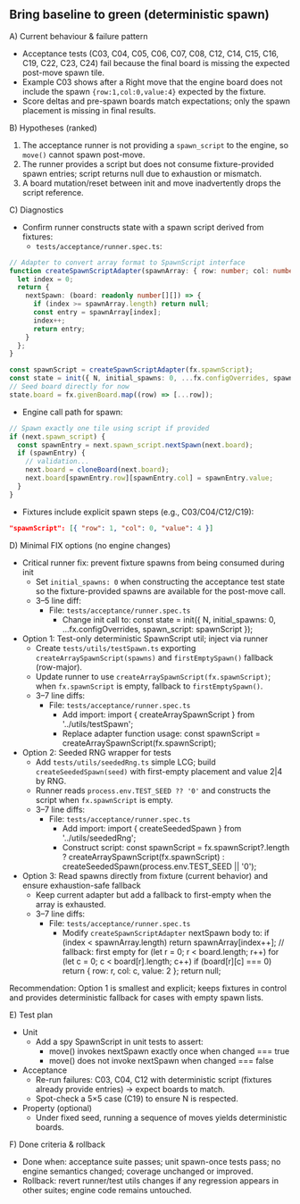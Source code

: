 ## Bring baseline to green (deterministic spawn)

A) Current behaviour & failure pattern
- Acceptance tests (C03, C04, C05, C06, C07, C08, C12, C14, C15, C16, C19, C22, C23, C24) fail because the final board is missing the expected post-move spawn tile.
- Example C03 shows after a Right move that the engine board does not include the spawn `{row:1,col:0,value:4}` expected by the fixture.
- Score deltas and pre-spawn boards match expectations; only the spawn placement is missing in final results.

B) Hypotheses (ranked)
1) The acceptance runner is not providing a `spawn_script` to the engine, so `move()` cannot spawn post-move.
2) The runner provides a script but does not consume fixture-provided spawn entries; script returns null due to exhaustion or mismatch.
3) A board mutation/reset between init and move inadvertently drops the script reference.

C) Diagnostics
- Confirm runner constructs state with a spawn script derived from fixtures:
  - `tests/acceptance/runner.spec.ts`:
```26:37:tests/acceptance/runner.spec.ts
// Adapter to convert array format to SpawnScript interface
function createSpawnScriptAdapter(spawnArray: { row: number; col: number; value: 2 | 4 }[]): SpawnScript {
  let index = 0;
  return {
    nextSpawn: (board: readonly number[][]) => {
      if (index >= spawnArray.length) return null;
      const entry = spawnArray[index];
      index++;
      return entry;
    }
  };
}
```
```46:51:tests/acceptance/runner.spec.ts
const spawnScript = createSpawnScriptAdapter(fx.spawnScript);
const state = init({ N, initial_spawns: 0, ...fx.configOverrides, spawn_script: spawnScript });
// Seed board directly for now
state.board = fx.givenBoard.map((row) => [...row]);
```
- Engine call path for spawn:
```240:268:engine/index.ts
// Spawn exactly one tile using script if provided
if (next.spawn_script) {
  const spawnEntry = next.spawn_script.nextSpawn(next.board);
  if (spawnEntry) {
    // validation...
    next.board = cloneBoard(next.board);
    next.board[spawnEntry.row][spawnEntry.col] = spawnEntry.value;
  }
}
```
- Fixtures include explicit spawn steps (e.g., C03/C04/C12/C19):
```29:36:tests/acceptance/fixtures/C03.json
"spawnScript": [{ "row": 1, "col": 0, "value": 4 }]
```

D) Minimal FIX options (no engine changes)
- Critical runner fix: prevent fixture spawns from being consumed during init
  - Set `initial_spawns: 0` when constructing the acceptance test state so the fixture-provided spawns are available for the post-move call.
  - 3–5 line diff:
    - File: `tests/acceptance/runner.spec.ts`
      - Change init call to:
        const state = init({ N, initial_spawns: 0, ...fx.configOverrides, spawn_script: spawnScript });
- Option 1: Test-only deterministic SpawnScript util; inject via runner
  - Create `tests/utils/testSpawn.ts` exporting `createArraySpawnScript(spawns)` and `firstEmptySpawn()` fallback (row-major).
  - Update runner to use `createArraySpawnScript(fx.spawnScript)`; when `fx.spawnScript` is empty, fallback to `firstEmptySpawn()`.
  - 3–7 line diffs:
    - File: `tests/acceptance/runner.spec.ts`
      - Add import:
        import { createArraySpawnScript } from '../utils/testSpawn';
      - Replace adapter function usage:
        const spawnScript = createArraySpawnScript(fx.spawnScript);
- Option 2: Seeded RNG wrapper for tests
  - Add `tests/utils/seededRng.ts` simple LCG; build `createSeededSpawn(seed)` with first-empty placement and value 2|4 by RNG.
  - Runner reads `process.env.TEST_SEED ?? '0'` and constructs the script when `fx.spawnScript` is empty.
  - 3–7 line diffs:
    - File: `tests/acceptance/runner.spec.ts`
      - Add import:
        import { createSeededSpawn } from '../utils/seededRng';
      - Construct script:
        const spawnScript = fx.spawnScript?.length ? createArraySpawnScript(fx.spawnScript) : createSeededSpawn(process.env.TEST_SEED || '0');
- Option 3: Read spawns directly from fixture (current behavior) and ensure exhaustion-safe fallback
  - Keep current adapter but add a fallback to first-empty when the array is exhausted.
  - 3–7 line diffs:
    - File: `tests/acceptance/runner.spec.ts`
      - Modify `createSpawnScriptAdapter` nextSpawn body to:
        if (index < spawnArray.length) return spawnArray[index++];
        // fallback: first empty
        for (let r = 0; r < board.length; r++) for (let c = 0; c < board[r].length; c++) if (board[r][c] === 0) return { row: r, col: c, value: 2 };
        return null;

Recommendation: Option 1 is smallest and explicit; keeps fixtures in control and provides deterministic fallback for cases with empty spawn lists.

E) Test plan
- Unit
  - Add a spy SpawnScript in unit tests to assert:
    - move() invokes nextSpawn exactly once when changed === true
    - move() does not invoke nextSpawn when changed === false
- Acceptance
  - Re-run failures: C03, C04, C12 with deterministic script (fixtures already provide entries) → expect boards to match.
  - Spot-check a 5×5 case (C19) to ensure N is respected.
- Property (optional)
  - Under fixed seed, running a sequence of moves yields deterministic boards.

F) Done criteria & rollback
- Done when: acceptance suite passes; unit spawn-once tests pass; no engine semantics changed; coverage unchanged or improved.
- Rollback: revert runner/test utils changes if any regression appears in other suites; engine code remains untouched.
